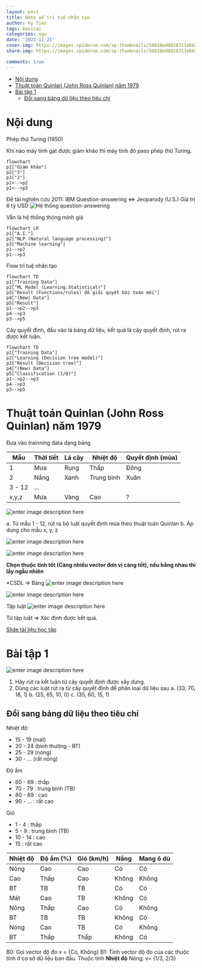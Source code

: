 ```yaml
---
layout: post
title: Note về trí tuệ nhân tạo
author: Vy Tien
tags: basicai
categories: sgu
date: '2023-11-25'
cover-img: https://images.spiderum.com/sp-thumbnails/58828ed0828311ebb2950b074b6d605f.jpg
share-img: https://images.spiderum.com/sp-thumbnails/58828ed0828311ebb2950b074b6d605f.jpg

comments: true
---
```



<ul>
<li><a href="#nội-dung">Nội dung</a></li>
<li><a href="#thuật-toán-quinlan-john-ross-quinlan-năm-1979">Thuật toán Quinlan (John Ross Quinlan) năm 1979</a></li>
<li><a href="#bài-tập-1">Bài tập 1</a>
<ul>
<li><a href="#đổi-sang-bảng-dữ-liệu-theo-tiêu-chí">Đổi sang bảng dữ liệu theo tiêu chí</a></li>
</ul>
</li>
</ul>


# Nội dung

Phép thử Turing (1950)

Khi nào máy tính gạt được giám khảo thì máy tính đó pass phép thử Turing.

```mermaid
flowchart
p1["Giám khảo"]
p2["1"]
p3["2"]
p1<-->p2
p1<-->p3
```
Đề tài nghiên cứu
2011: IBM Question-answering <=> Jeoparody (U.S.)
Giá trị 6 tỷ USD 
![Hệ thống question-answering](https://static01.nyt.com/images/2010/06/20/magazine/20Computer-span/20Computer-span-articleLarge-v2.jpg?quality=75&auto=webp&disable=upscale)

Vẫn là hệ thống thông minh giả

```mermaid
flowchart LR
p1["A.I."]
p2["NLP (Natural language processing)"]
p3["Machine learning"]
p1-->p2
p1-->p3
```
Flow trí tuệ nhân tạo
```mermaid
flowchart TD
p1["Training Data"]
p2["ML Model (Learning.Statistical)"]
p3["Result (Functions/rules) để giải quyết bài toán mới"]
p4["(New) Data"]
p5["Result"]
p1-->p2-->p3
p4-->p3
p3-->p5
```

Cây quyết định, đầu vào là bảng dữ liệu, kết quả là cây quyết định, rút ra được kết luận.

```mermaid
flowchart TD
p1["Training Data"]
p2["Learning (Decision tree model)"]
p3["Result (Decision tree)"]
p4["(New) Data"]
p5["Classification (1/0)"]
p1-->p2-->p3
p4-->p3
p3-->p5
```

# Thuật toán Quinlan (John Ross Quinlan) năm 1979

Đưa vào trainning data dạng bảng

| Mẫu | Thời tiết | Lá cây | Nhiệt độ | Quyết định (mùa) |
|--|--|--|--|--|
| 1 | Mưa | Rụng | Thấp | Đông |
| 2 | Nắng | Xanh | Trung bình | Xuân |
| 3 - 12 | ... |
|x,y,z | Mưa | Vàng | Cao | ? |

![enter image description here](https://i.imgur.com/hXgaz3u.jpg)

a. Từ mẫu 1 - 12, rút ra bộ luật quyết định mùa theo thuật toán Quinlan
b. Áp dụng cho mẫu x, y, z

![enter image description here](https://i.imgur.com/2XRcmV7.jpg)

![enter image description here](https://i.imgur.com/pwCg8Jn.jpg)

**Chọn thuộc tính tốt (Càng nhiều vector đơn vị càng tốt), nếu bằng nhau thì lấy ngẫu nhiên**

*CSDL ⇒ Bảng
![enter image description here](https://i.imgur.com/iDr05CE.jpg)

![enter image description here](https://i.imgur.com/UVhd1dB.jpg)

Tập luật
![enter image description here](https://i.imgur.com/GCptATQ.jpg)

Từ tập luật ⇒ Xác định được kết quả.

[Slide tài liệu học tập](https://drive.google.com/file/d/17ay5Cy3dzw2U_cm9T48AnsvSBgpnPhdZ/view?fbclid=IwAR1XOe3Cd8jnFj3PxJZsuZXLF61_3iEK6Y-eBQsXlOE9yDe1vxet-AbRcAg)

# Bài tập 1

![enter image description here](https://i.imgur.com/ohGJ4Ht.png)

1. Hãy rút ra kết luận từ cây quyết định được xây dựng.
2. Dùng các luật rút ra từ cây quyết định để phân loại dữ liệu sau
	a. (33, 70, 18, 1)
	b. (25, 65, 10, 0)
	c. (35, 60, 15, 1)	

## Đổi sang bảng dữ liệu theo tiêu chí
Nhiệt độ: 
- 15 - 19 (mát)
- 20 - 24 (bình thường - BT)
- 25 - 29 (nóng)
- 30 - ... (rất nóng)

Độ ẩm
- 60 - 69 : thấp
- 70 - 79 : trung bình (TB)
- 80 - 89 : cao
- 90 - ... : rất cao

Gió
- 1 - 4 : thấp
- 5 - 9 : trung bình (TB)
- 10 - 14 : cao
- 15 : rất cao

| Nhiệt độ | Độ ẩm (%) | Gió (km/h) | Nắng | Mang ô dù |
|--|--|--|--|--|
| Nóng | Cao | Cao | Có | Có |
| Cao | Thấp | Cao | Không | Không |
| BT | TB | TB | Có | Có |
| Mát | Cao | TB | Không | Có |
| Nóng | Thấp | Cao | Có | Không |
| BT | TB | TB | Không | Có |
| Nóng | Cao | TB | Có | Không |
| BT | Thấp | Thấp | Không | Có |

B0: Gọi vector độ đo v = {Có, Không}
B1: Tính vector độ đo của các thuộc tính ở cơ sở dữ liệu ban đầu.
Thuộc tính **Nhiệt độ**
Nóng: v= {1/3, 2/3}

